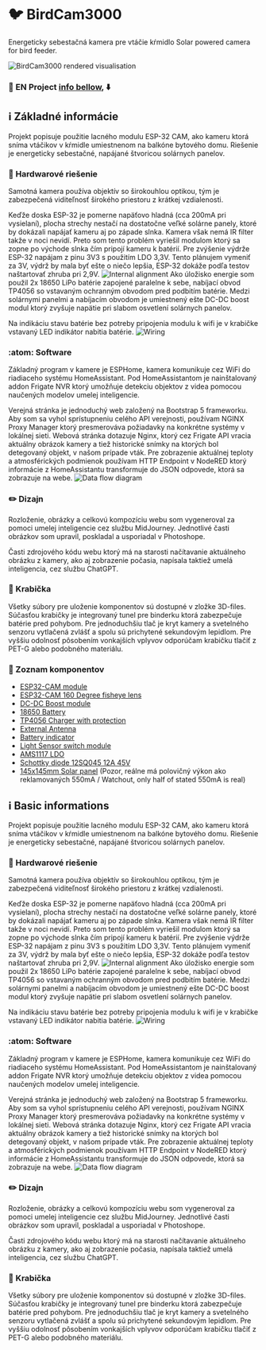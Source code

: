  # :bird: BirdCam3000
Energeticky sebestačná kamera pre vtáčie kŕmidlo
Solar powered camera for bird feeder.

![BirdCam3000 rendered visualisation](Render/render1.png)

### :link: EN Project [info bellow](#basic-information), :arrow_down:

## :information_source:  Základné informácie 
Projekt popisuje použitie lacného modulu ESP-32 CAM, ako kameru ktorá sníma vtáčikov v kŕmidle umiestnenom na balkóne bytového domu. 
Riešenie je energeticky sebestačné, napájané štvoricou solárnych panelov. 

### :hammer: Hardwarové riešenie  
Samotná kamera používa objektív so širokouhlou optikou, tým je zabezpečená viditeľnosť širokého priestoru z krátkej vzdialenosti. 

Keďže doska ESP-32 je pomerne napäťovo hladná (cca 200mA pri vysielaní), plocha strechy nestačí na dostatočne veľké solárne panely, ktoré by dokázali napájať kameru aj po západe slnka. Kamera však nemá IR filter takže v noci nevidí. Preto som tento problém vyriešil modulom ktorý sa zopne po východe slnka čím pripojí kameru k batérií. Pre zvýšenie výdrže ESP-32 napájam z pinu 3V3 s použitím LDO 3,3V. Tento plánujem vymeniť za 3V, výdrž by mala byť ešte o niečo lepšia, ESP-32 dokáže podľa testov naštartovať zhruba pri 2,9V. 
![Internal alignment](Render/render4.png)
Ako úložisko energie som použil 2x 18650 LiPo batérie zapojené paralelne k sebe, nabíjací obvod TP4056 so vstavaným ochranným obvodom pred podbitím batérie. Medzi solárnymi panelmi a nabíjacím obvodom je umiestnený ešte DC-DC boost modul ktorý zvyšuje napätie pri slabom osvetlení solárnych panelov. 

Na indikáciu stavu batérie bez potreby pripojenia modulu k wifi je v krabičke vstavaný LED indikátor nabitia batérie.
![Wiring](img/wiring.png)

### :atom: Software
Základný program v kamere je ESPHome, kamera komunikuje cez WiFi do riadiaceho systému HomeAssistant. Pod HomeAssistantom je nainštalovaný addon Frigate NVR ktorý umožňuje detekciu objektov z videa pomocou naučených modelov umelej inteligencie. 

Verejná stránka je jednoduchý web založený na Bootstrap 5 frameworku. Aby som sa vyhol sprístupneniu celého API verejnosti, používam NGINX Proxy Manager ktorý presmerováva požiadavky na konkrétne systémy v lokálnej sieti. Webová stránka dotazuje Nginx, ktorý cez Frigate API vracia aktuálny obrázok kamery a tiež historické snímky na ktorých bol detegovaný objekt, v našom prípade vták. Pre zobrazenie aktuálnej teploty a atmosférických podmienok používam HTTP Endpoint v NodeRED ktorý informácie z HomeAssistantu transformuje do JSON odpovede, ktorá sa zobrazuje na webe. 
![Data flow diagram](img/data-flow-diagram.jpg)

### :pencil2: Dizajn
Rozloženie, obrázky a celkovú kompozíciu webu som vygeneroval za pomoci umelej inteligencie cez službu MidJourney. Jednotlivé časti obrázkov som upravil, poskladal a usporiadal v Photoshope. 

Časti zdrojového kódu webu ktorý má na starosti načítavanie aktuálneho obrázku z kamery, ako aj zobrazenie počasia, napísala taktiež umelá inteligencia, cez službu ChatGPT. 

### :ice_cube: Krabička
Všetky súbory pre uloženie komponentov sú dostupné v zložke 3D-files. Súčasťou krabičky je integrovaný tunel pre binderku ktorá zabezpečuje batérie pred pohybom. Pre jednoduchšiu tlač je kryt kamery a svetelného senzoru vytlačená zvlášť a spolu sú prichytené sekundovým lepidlom. 
Pre vyššiu odolnosť pôsobením vonkajších vplyvov odporúčam krabičku tlačiť z PET-G alebo podobného materiálu.

### :page_facing_up: Zoznam komponentov

* [ESP32-CAM module](https://www.aliexpress.com/item/4000348799276.html?spm=a2g0o.order_list.order_list_main.30.4c061802zXo1zr)
* [ESP32-CAM 160 Degree fisheye lens](https://www.aliexpress.com/item/1005004781691725.html?spm=a2g0o.order_list.order_list_main.5.4c061802zXo1zr)
* [DC-DC Boost module](https://www.aliexpress.com/item/4000283425849.html?spm=a2g0o.order_list.order_list_main.67.4c061802zXo1zr)
* [18650 Battery](https://www.aliexpress.com/item/1005004738197878.html?spm=a2g0o.productlist.main.3.6258184f7TppDP&algo_pvid=e26e0aee-ede6-42d6-9d41-d7575a1d2422&algo_exp_id=e26e0aee-ede6-42d6-9d41-d7575a1d2422-1&pdp_ext_f=%7B%22sku_id%22%3A%2212000030294740216%22%7D&pdp_npi=3%40dis%21EUR%219.47%214.27%21%21%21%21%21%40210213c816776870512202271d071e%2112000030294740216%21sea%21SK%21136306844&curPageLogUid=xehQWcii4VON)
* [TP4056 Charger with protection](https://www.aliexpress.com/item/1005004968770726.html?spm=a2g0o.order_list.order_list_main.87.4c061802zXo1zr)
* [External Antenna](https://www.aliexpress.com/item/1005001594173833.html?spm=a2g0o.order_list.order_list_main.259.4c061802zXo1zr)
* [Battery indicator](https://www.aliexpress.com/item/32851338868.html?spm=a2g0o.order_list.order_list_main.140.4c061802zXo1zr)
* [Light Sensor switch module](https://www.aliexpress.com/item/1005004305784785.html?spm=a2g0o.order_list.order_list_main.305.4c061802zXo1zr)
* [AMS1117 LDO](https://www.aliexpress.com/item/32732025305.html?spm=a2g0o.productlist.main.3.1b363674DIoH1K&algo_pvid=b8366f1d-0162-48b0-9f18-bba4cae3270b&algo_exp_id=b8366f1d-0162-48b0-9f18-bba4cae3270b-1&pdp_ext_f=%7B%22sku_id%22%3A%2212000028154574889%22%7D&pdp_npi=3%40dis%21EUR%210.64%210.55%21%21%21%21%21%40211beca116776872496876601d0703%2112000028154574889%21sea%21SK%21136306844&curPageLogUid=fAdGqaDpJNAy)
* [Schottky diode 12SQ045 12A 45V](https://www.aliexpress.com/item/1005004170936042.html?spm=a2g0o.order_list.order_list_main.407.4c061802zXo1zr)
* [145x145mm Solar panel](https://www.aliexpress.com/item/1005004580239797.html?spm=a2g0o.order_list.order_list_main.362.4c061802zXo1zr) (Pozor, reálne má polovičný výkon ako reklamovaných 550mA / Watchout, only half of stated 550mA is real)


## :information_source:  Basic informations
Projekt popisuje použitie lacného modulu ESP-32 CAM, ako kameru ktorá sníma vtáčikov v kŕmidle umiestnenom na balkóne bytového domu. 
Riešenie je energeticky sebestačné, napájané štvoricou solárnych panelov. 

### :hammer: Hardwarové riešenie  
Samotná kamera používa objektív so širokouhlou optikou, tým je zabezpečená viditeľnosť širokého priestoru z krátkej vzdialenosti. 

Keďže doska ESP-32 je pomerne napäťovo hladná (cca 200mA pri vysielaní), plocha strechy nestačí na dostatočne veľké solárne panely, ktoré by dokázali napájať kameru aj po západe slnka. Kamera však nemá IR filter takže v noci nevidí. Preto som tento problém vyriešil modulom ktorý sa zopne po východe slnka čím pripojí kameru k batérií. Pre zvýšenie výdrže ESP-32 napájam z pinu 3V3 s použitím LDO 3,3V. Tento plánujem vymeniť za 3V, výdrž by mala byť ešte o niečo lepšia, ESP-32 dokáže podľa testov naštartovať zhruba pri 2,9V. 
![Internal alignment](Render/render4.png)
Ako úložisko energie som použil 2x 18650 LiPo batérie zapojené paralelne k sebe, nabíjací obvod TP4056 so vstavaným ochranným obvodom pred podbitím batérie. Medzi solárnymi panelmi a nabíjacím obvodom je umiestnený ešte DC-DC boost modul ktorý zvyšuje napätie pri slabom osvetlení solárnych panelov. 

Na indikáciu stavu batérie bez potreby pripojenia modulu k wifi je v krabičke vstavaný LED indikátor nabitia batérie.
![Wiring](img/wiring.png)

### :atom: Software
Základný program v kamere je ESPHome, kamera komunikuje cez WiFi do riadiaceho systému HomeAssistant. Pod HomeAssistantom je nainštalovaný addon Frigate NVR ktorý umožňuje detekciu objektov z videa pomocou naučených modelov umelej inteligencie. 

Verejná stránka je jednoduchý web založený na Bootstrap 5 frameworku. Aby som sa vyhol sprístupneniu celého API verejnosti, používam NGINX Proxy Manager ktorý presmerováva požiadavky na konkrétne systémy v lokálnej sieti. Webová stránka dotazuje Nginx, ktorý cez Frigate API vracia aktuálny obrázok kamery a tiež historické snímky na ktorých bol detegovaný objekt, v našom prípade vták. Pre zobrazenie aktuálnej teploty a atmosférických podmienok používam HTTP Endpoint v NodeRED ktorý informácie z HomeAssistantu transformuje do JSON odpovede, ktorá sa zobrazuje na webe. 
![Data flow diagram](img/data-flow-diagram.jpg)

### :pencil2: Dizajn
Rozloženie, obrázky a celkovú kompozíciu webu som vygeneroval za pomoci umelej inteligencie cez službu MidJourney. Jednotlivé časti obrázkov som upravil, poskladal a usporiadal v Photoshope. 

Časti zdrojového kódu webu ktorý má na starosti načítavanie aktuálneho obrázku z kamery, ako aj zobrazenie počasia, napísala taktiež umelá inteligencia, cez službu ChatGPT. 

### :ice_cube: Krabička
Všetky súbory pre uloženie komponentov sú dostupné v zložke 3D-files. Súčasťou krabičky je integrovaný tunel pre binderku ktorá zabezpečuje batérie pred pohybom. Pre jednoduchšiu tlač je kryt kamery a svetelného senzoru vytlačená zvlášť a spolu sú prichytené sekundovým lepidlom. 
Pre vyššiu odolnosť pôsobením vonkajších vplyvov odporúčam krabičku tlačiť z PET-G alebo podobného materiálu.

